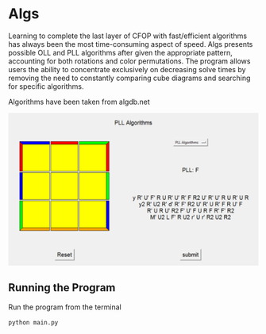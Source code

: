 # Algs

Learning to complete the last layer of CFOP with fast/efficient algorithms has always been the most time-consuming aspect of speed.  Algs presents possible OLL and PLL algorithms after given the appropriate pattern, accounting for both rotations and color permutations.  The program allows users the ability to concentrate exclusively on decreasing solve times by removing the need to constantly comparing cube diagrams and searching for specific algorithms.

Algorithms have been taken from algdb.net

![example2](https://github.com/MatthewUng/Algs/blob/master/example2.PNG "example")


## Running the Program
Run the program from the terminal
```
python main.py
```
